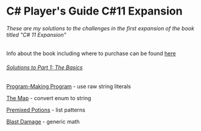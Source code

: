# C# Player's Guide C#11 Expansion

###### These are my solutions to the challenges in the first expansion of the book titled "C# 11 Expansion"
Info about the book including where to purchase can be found [here](https://csharpplayersguide.com/)

###### [Solutions to Part 1: The Basics](https://github.com/boxfriend/CSharpPlayersGuidePart1)

[Program-Making Program](ProgramMakingProgram/Program.cs) - use raw string literals

[The Map](TheMap/Program.cs) - convert enum to string

[Premixed Potions](PremixedPotions/Program.cs) - list patterns

[Blast Damage](BlastDamage/Program.cs) - generic math
